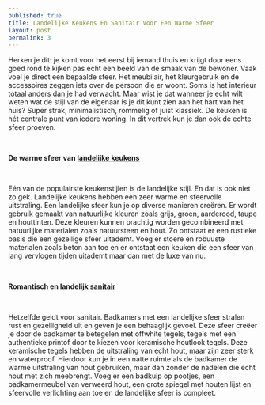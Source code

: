 ```yaml
---
published: true
title: Landelijke Keukens En Sanitair Voor Een Warme Sfeer
layout: post
permalink: 3
---
```

<p>Herken je dit: je komt voor het eerst bij iemand thuis en krijgt door eens goed rond te kijken pas echt een beeld van de smaak van de bewoner. Vaak voel je direct een bepaalde sfeer. Het meubilair, het kleurgebruik en de accessoires zeggen iets over de persoon die er woont. Soms is het interieur totaal anders dan je had verwacht. Maar wist je dat wanneer je echt wilt weten wat de stijl van de eigenaar is je dit kunt zien aan het hart van het huis? Super strak, minimalistisch, rommelig of juist klassiek. De keuken is h&eacute;t centrale punt van iedere woning. In dit vertrek kun je dan ook de echte sfeer proeven.</p>
<p><strong>&nbsp;</strong></p>
<p><strong>De warme sfeer van <a href="http://www.janvansundert.be/keukens/landelijke-keukens">landelijke keukens</a></strong></p>
<p>&nbsp;</p>
<p>E&eacute;n van de populairste keukenstijlen is de landelijke stijl. En dat is ook niet zo gek. Landelijke keukens hebben een zeer warme en sfeervolle uitstraling. Een landelijke sfeer kun je op diverse manieren cre&euml;ren. Er wordt gebruik gemaakt van natuurlijke kleuren zoals grijs, groen, aarderood, taupe en houttinten. Deze kleuren kunnen prachtig worden gecombineerd met natuurlijke materialen zoals natuursteen en hout. Zo ontstaat er een rustieke basis die een gezellige sfeer uitademt. Voeg er stoere en robuuste materialen zoals beton aan toe en er ontstaat een keuken die een sfeer van lang vervlogen tijden uitademt maar dan met de luxe van nu.</p>
<p><strong>&nbsp;</strong></p>
<p><strong>Romantisch en landelijk <a href="http://www.janvansundert.be/sanitair">sanitair</a></strong></p>
<p>&nbsp;</p>
<p>Hetzelfde geldt voor sanitair. Badkamers met een landelijke sfeer stralen rust en gezelligheid uit en geven je een behaaglijk gevoel. Deze sfeer cre&euml;er je door de badkamer te betegelen met offwhite tegels, tegels met een authentieke printof door te kiezen voor keramische houtlook tegels. Deze keramische tegels hebben de uitstraling van echt hout, maar zijn zeer sterk en waterproof. Hierdoor kun je in een natte ruimte als de badkamer de warme uitstraling van hout gebruiken, maar dan zonder de nadelen die echt hout met zich meebrengt. Voeg er een badkuip op pootjes, een badkamermeubel van verweerd hout, een grote spiegel met houten lijst en sfeervolle verlichting aan toe en de landelijke sfeer is compleet.</p>